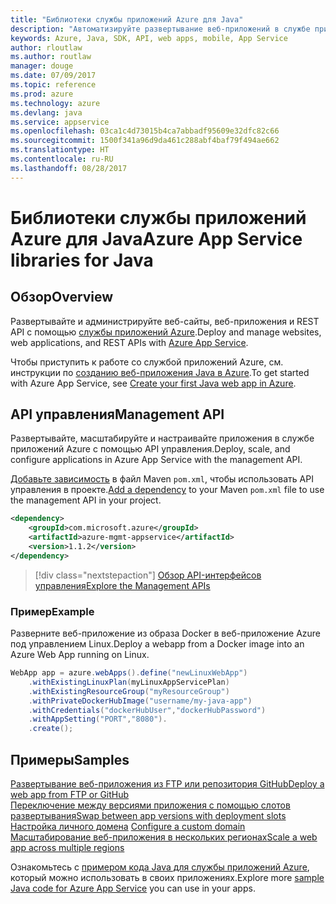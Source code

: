 ```yaml
---
title: "Библиотеки службы приложений Azure для Java"
description: "Автоматизируйте развертывание веб-приложений в службе приложений Azure с помощью API-интерфейсов управления Azure."
keywords: Azure, Java, SDK, API, web apps, mobile, App Service
author: rloutlaw
ms.author: routlaw
manager: douge
ms.date: 07/09/2017
ms.topic: reference
ms.prod: azure
ms.technology: azure
ms.devlang: java
ms.service: appservice
ms.openlocfilehash: 03ca1c4d73015b4ca7abbadf95609e32dfc82c66
ms.sourcegitcommit: 1500f341a96d9da461c288abf4baf79f494ae662
ms.translationtype: HT
ms.contentlocale: ru-RU
ms.lasthandoff: 08/28/2017
---
```

# <a name="azure-app-service-libraries-for-java"></a><span data-ttu-id="2aa7f-104">Библиотеки службы приложений Azure для Java</span><span class="sxs-lookup"><span data-stu-id="2aa7f-104">Azure App Service libraries for Java</span></span>

## <a name="overview"></a><span data-ttu-id="2aa7f-105">Обзор</span><span class="sxs-lookup"><span data-stu-id="2aa7f-105">Overview</span></span>

<span data-ttu-id="2aa7f-106">Развертывайте и администрируйте веб-сайты, веб-приложения и REST API с помощью [службы приложений Azure](/azure/app-service).</span><span class="sxs-lookup"><span data-stu-id="2aa7f-106">Deploy and manage websites, web applications, and REST APIs with [Azure App Service](/azure/app-service).</span></span>

<span data-ttu-id="2aa7f-107">Чтобы приступить к работе со службой приложений Azure, см. инструкции по [созданию веб-приложения Java в Azure](/azure/app-service-web/app-service-web-get-started-java).</span><span class="sxs-lookup"><span data-stu-id="2aa7f-107">To get started with Azure App Service, see [Create your first Java web app in Azure](/azure/app-service-web/app-service-web-get-started-java).</span></span>

## <a name="management-api"></a><span data-ttu-id="2aa7f-108">API управления</span><span class="sxs-lookup"><span data-stu-id="2aa7f-108">Management API</span></span>

<span data-ttu-id="2aa7f-109">Развертывайте, масштабируйте и настраивайте приложения в службе приложений Azure с помощью API управления.</span><span class="sxs-lookup"><span data-stu-id="2aa7f-109">Deploy, scale, and configure applications in Azure App Service with the management API.</span></span>

<span data-ttu-id="2aa7f-110">[Добавьте зависимость](https://maven.apache.org/guides/getting-started/index.html#How_do_I_use_external_dependencies) в файл Maven `pom.xml`, чтобы использовать API управления в проекте.</span><span class="sxs-lookup"><span data-stu-id="2aa7f-110">[Add a dependency](https://maven.apache.org/guides/getting-started/index.html#How_do_I_use_external_dependencies) to your Maven `pom.xml` file to use the management API in your project.</span></span>

```XML
<dependency>
    <groupId>com.microsoft.azure</groupId>
    <artifactId>azure-mgmt-appservice</artifactId>
    <version>1.1.2</version>
</dependency>
```   

> [!div class="nextstepaction"]
> [<span data-ttu-id="2aa7f-111">Обзор API-интерфейсов управления</span><span class="sxs-lookup"><span data-stu-id="2aa7f-111">Explore the Management APIs</span></span>](/java/api/overview/azure)

### <a name="example"></a><span data-ttu-id="2aa7f-112">Пример</span><span class="sxs-lookup"><span data-stu-id="2aa7f-112">Example</span></span>

<span data-ttu-id="2aa7f-113">Разверните веб-приложение из образа Docker в веб-приложение Azure под управлением Linux.</span><span class="sxs-lookup"><span data-stu-id="2aa7f-113">Deploy a webapp from a Docker image into an Azure Web App running on Linux.</span></span>

```java
WebApp app = azure.webApps().define("newLinuxWebApp")
    .withExistingLinuxPlan(myLinuxAppServicePlan)
    .withExistingResourceGroup("myResourceGroup")
    .withPrivateDockerHubImage("username/my-java-app")
    .withCredentials("dockerHubUser","dockerHubPassword")
    .withAppSetting("PORT","8080").
    .create();
```

## <a name="samples"></a><span data-ttu-id="2aa7f-114">Примеры</span><span class="sxs-lookup"><span data-stu-id="2aa7f-114">Samples</span></span>

<span data-ttu-id="2aa7f-115">[Развертывание веб-приложения из FTP или репозитория GitHub][1]</span><span class="sxs-lookup"><span data-stu-id="2aa7f-115">[Deploy a web app from FTP or GitHub][1]</span></span>  
<span data-ttu-id="2aa7f-116">[Переключение между версиями приложения с помощью слотов развертывания][2]</span><span class="sxs-lookup"><span data-stu-id="2aa7f-116">[Swap between app versions with deployment slots][2]</span></span>  
<span data-ttu-id="2aa7f-117">[Настройка личного домена][3] </span><span class="sxs-lookup"><span data-stu-id="2aa7f-117">[Configure a custom domain][3] </span></span>  
<span data-ttu-id="2aa7f-118">[Масштабирование веб-приложения в нескольких регионах][4]</span><span class="sxs-lookup"><span data-stu-id="2aa7f-118">[Scale a web app across multiple regions][4]</span></span>   

<span data-ttu-id="2aa7f-119">Ознакомьтесь с [примером кода Java для службы приложений Azure](https://azure.microsoft.com/resources/samples/?platform=java&term=appservice), который можно использовать в своих приложениях.</span><span class="sxs-lookup"><span data-stu-id="2aa7f-119">Explore more [sample Java code for Azure App Service](https://azure.microsoft.com/resources/samples/?platform=java&term=appservice) you can use in your apps.</span></span>

[1]: ../docs-ref-conceptual/java-sdk-configure-webapp-sources.md
[2]: https://azure.microsoft.com/resources/samples/app-service-java-manage-staging-and-production-slots-for-web-apps/
[3]: https://azure.microsoft.com/resources/samples/app-service-java-manage-web-apps-with-custom-domains/
[4]: https://azure.microsoft.com/resources/samples/app-service-java-scale-web-apps-on-linux/
